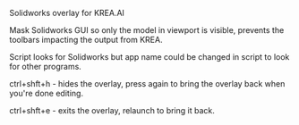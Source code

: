 Solidworks overlay for KREA.AI

Mask Solidworks GUI so only the model in viewport is visible, prevents the toolbars impacting the output from KREA.

Script looks for Solidworks but app name could be changed in script to look for other programs. 

ctrl+shft+h - hides the overlay, press again to bring the overlay back when you're done editing. 

ctrl+shft+e - exits the overlay, relaunch to bring it back. 
